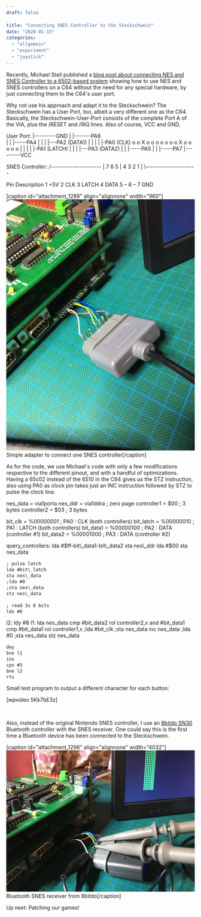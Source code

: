 ```yaml
---
draft: false

title: "Connecting SNES Controller to the Steckschwein"
date: "2020-01-15"
categories: 
  - "allgemein"
  - "experiment"
  - "joystick"
---
```


Recently, Michael Steil published a [blog post about connecting NES and SNES Controller to a 6502-based system](https://www.pagetable.com/?p=1365) showing how to use NES and SNES controllers on a C64 without the need for any special hardware, by just connecting them to the C64's user port.

Why not use his approach and adapt it to the Steckschwein? The Steckschwein has a User Port, too, albeit a very different one as the C64. Basically, the Steckschwein-User-Port consists of the complete Port A of the VIA, plus the /RESET and /IRQ lines. Also of course, VCC and GND.

User Port:
      |---------GND
      | |-------PA6  
      | | |-----PA4
      | | | |---PA2 (DATA1)
      | | | | |-PA0 (CLK)
o o X o o o o o
o o X o o o o o
      | | | | |-PA1 (LATCH)
      | | | |---PA3 (DATA2)
      | | |-----PA5
      | | |-----PA7
      |---------VCC

SNES Controller:
 /---------------------
| 7  6  5 | 4  3  2  1 |
 \\---------------------

Pin Description
1   +5V
2  CLK
3  LATCH
4  DATA
5  –
6  –
7  GND

\[caption id="attachment\_1289" align="alignnone" width="960"\]![snes](images/snes.jpg) Simple adapter to connect one SNES controller\[/caption\]

As for the code, we use Michael's code with only a few modifications respective to the different pinout, and with a handful of optimizations. Having a 65c02 instead of the 6510 in the C64 gives us the STZ instruction, also using PA0 as clock pin takes just an INC instruction followed by STZ to pulse the clock line.

nes\_data = via1porta
nes\_ddr = via1ddra
; zero page
controller1 = $00 ; 3 bytes
controller2 = $03 ; 3 bytes

bit\_clk   = %00000001 ; PA0 : CLK (both controllers)
bit\_latch = %00000010 ; PA1 : LATCH (both controllers)
bit\_data1 = %00000100 ; PA2 : DATA (controller #1)
bit\_data2 = %00001000 ; PA3 : DATA (controller #2)

query\_controllers:
    lda #$ff-bit\_data1-bit\_data2
    sta nes\_ddr
    lda #$00
    sta nes\_data

    ; pulse latch
    lda #bit\_latch
    sta nes\_data
    ;lda #0
    ;sta nes\_data
    stz nes\_data

    ; read 3x 8 bits
    ldx #0
l2: ldy #8
l1: lda nes\_data
    cmp #bit\_data2
    rol controller2,x
    and #bit\_data1
    cmp #bit\_data1
    rol controller1,x
    ;lda #bit\_clk
    ;sta nes\_data
    inc nes\_data
    ;lda #0
    ;sta nes\_data
    stz nes\_data

    dey
    bne l1
    inx
    cpx #3
    bne l2
    rts

Small test program to output a different character for each button:

\[wpvideo 5Kk7bE3z\]

 

Also, instead of the original Nintendo SNES controller, I use an [8bitdo SN30](https://www.8bitdo.com/) Bluetooth controller with the SNES receiver. One could say this is the first time a Bluetooth device has been connected to the Steckschwein.

\[caption id="attachment\_1296" align="alignnone" width="4032"\]![IMG_5814](images/img_5814.jpg) Bluetooth SNES receiver from 8bitdo\[/caption\]

Up next: Patching our games!
